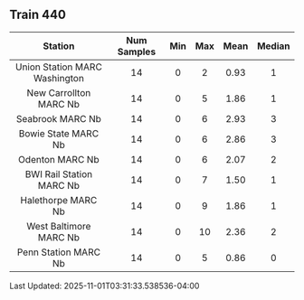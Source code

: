 ## Train 440

| Station | Num Samples | Min | Max | Mean | Median |
| :-----: | :---------: | :-: | :-: | :--: | :----: |
| Union Station MARC Washington | 14 | 0 | 2 | 0.93 | 1 |
| New Carrollton MARC Nb | 14 | 0 | 5 | 1.86 | 1 |
| Seabrook MARC Nb | 14 | 0 | 6 | 2.93 | 3 |
| Bowie State MARC Nb | 14 | 0 | 6 | 2.86 | 3 |
| Odenton MARC Nb | 14 | 0 | 6 | 2.07 | 2 |
| BWI Rail Station MARC Nb | 14 | 0 | 7 | 1.50 | 1 |
| Halethorpe MARC Nb | 14 | 0 | 9 | 1.86 | 1 |
| West Baltimore MARC Nb | 14 | 0 | 10 | 2.36 | 2 |
| Penn Station MARC Nb | 14 | 0 | 5 | 0.86 | 0 |


Last Updated: 2025-11-01T03:31:33.538536-04:00